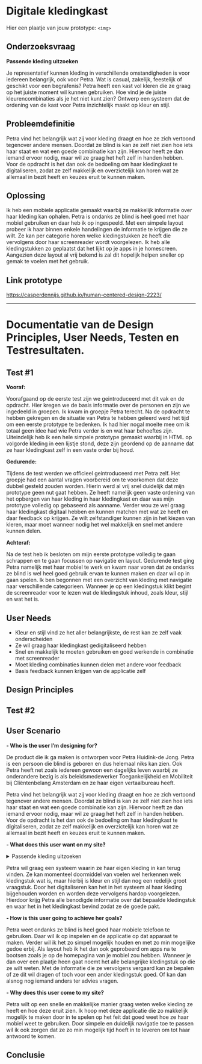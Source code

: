 # Digitale kledingkast

Hier een plaatje van jouw prototype: `<img>`

## Onderzoeksvraag

**Passende kleding uitzoeken**

Je representatief kunnen kleding in verschillende omstandigheden is voor iedereen belangrijk, ook voor Petra. Wat is casual, zakelijk, feestelijk of geschikt voor een begrafenis? Petra heeft een kast vol kleren die ze graag op het juiste moment wil kunnen gebruiken. Hoe vind je de juiste kleurencombinaties als je het niet kunt zien? Ontwerp een systeem dat de ordening van de kast voor Petra inzichtelijk maakt op kleur en stijl.

## Probleemdefinitie

Petra vind het belangrijk wat zij voor kleding draagt en hoe ze zich vertoond tegenover andere mensen. Doordat ze blind is kan ze zelf niet zien hoe iets haar staat en wat een goede combinatie kan zijn. Hiervoor heeft ze dan iemand ervoor nodig, maar wil ze graag het heft zelf in handen hebben. Voor de opdracht is het dan ook de bedoeling om haar kledingkast te digitaliseren, zodat ze zelf makkelijk en overzictelijk kan horen wat ze allemaal in bezit heeft en keuzes eruit te kunnen maken.

## Oplossing

Ik heb een mobiele applicatie gemaakt waarbij ze makkelijk informatie over haar kleding kan ophalen. Petra is ondanks ze blind is heel goed met haar mobiel gebruiken en daar heb ik op ingespeeld. Met een simpele layout probeer ik haar binnen enkele handelingen de informatie te krijgen die ze wilt. Ze kan per categorie horen welke kledingstukken ze heeft die vervolgens door haar screenreader wordt voorgelezen. Ik heb alle kledingstukken zo geplaatst dat het lijkt op je apps in je homescreen. Aangezien deze layout al vrij bekend is zal dit hopelijk helpen sneller op gemak te voelen met het gebruik.

## Link prototype
https://casperdennijs.github.io/human-centered-design-2223/

----

# Documentatie van de Design Principles, User Needs, Testen en Testresultaten.

## Test #1

**Vooraf:**

Voorafgaand op de eerste test zijn we geintroduceerd met dit vak en de opdracht. Hier kregen we de basis informatie over de personen en zijn we ingedeeld in groepen. Ik kwam in groepje Petra terecht. Na de opdracht te hebben gekregen en de situatie van Petra te hebben geleerd werd het tijd om een eerste prototype te bedenken. Ik had hier nogal moeite mee om ik totaal geen idee had wie Petra verder is en wat haar behoeftes zijn. Uiteindelijk heb ik een hele simpele prototype gemaakt waarbij in HTML op volgorde kleding in een lijstje stond, deze zijn geordend op de aanname dat ze haar kledingkast zelf in een vaste order bij houd.

**Gedurende:**

Tijdens de test werden we officieel geintroduceerd met Petra zelf. Het groepje had een aantal vragen voorbereid om te voorkomen dat deze dubbel gesteld zouden worden. Hierin werd al vrij snel duidelijk dat mijn prototype geen nut gaat hebben. Ze heeft namelijk geen vaste ordening van het opbergen van haar kleding in haar kledingkast en daar was mijn prototype volledig op gebaseerd als aanname. Verder wou ze wel graag haar kledingkast digitaal hebben en kunnen matchen met wat ze heeft en daar feedback op krijgen. Ze wilt zelfstandiger kunnen zijn in het kiezen van kleren, maar moet wanneer nodig het wel makkelijk en snel met andere kunnen delen.

**Achteraf:**

Na de test heb ik besloten om mijn eerste prototype volledig te gaan schrappen en te gaan focussen op navigatie en layout. Gedurende test ging Petra namelijk met haar mobiel te werk en kwam naar voren dat ze ondanks ze blind is wel heel goed gebruik ervan te kunnen maken en daar wil op in gaan spelen. Ik ben begonnen met een overzicht van kleding met navigatie naar verschillende categorieen. Wanneer je op een kledingstuk klikt begint de screenreader voor te lezen wat de kledingstuk inhoud, zoals kleur, stijl en wat het is.

## User Needs

- Kleur en stijl vind ze het aller belangrijkste, de rest kan ze zelf vaak onderscheiden
- Ze wil graag haar kledingkast gedigitaliseerd hebben
- Snel en makkelijk te moeten gebruiken en goed werkende in combinatie met screenreader
- Moet kleding combinaties kunnen delen met andere voor feedback
- Basis feedback kunnen krijgen van de applicatie zelf

## Design Principles

## Test #2

## User Scenario

**- Who is the user I’m designing for?**

De product die ik ga maken is ontworpen voor Petra Huidink-de Jong. Petra is een persoon die blind is geboren en dus helemaal niks kan zien. Ook Petra heeft net zoals iedereen gewoon een dagelijks leven waarbij ze onderandere bezig is als beleidsmedewerker Toegankelijkheid en Mobiliteit bij Cliëntenbelang Amsterdam en ze haar eigen vertaalbureau heeft.

Petra vind het belangrijk wat zij voor kleding draagt en hoe ze zich vertoond tegenover andere mensen. Doordat ze blind is kan ze zelf niet zien hoe iets haar staat en wat een goede combinatie kan zijn. Hiervoor heeft ze dan iemand ervoor nodig, maar wil ze graag het heft zelf in handen hebben. Voor de opdracht is het dan ook de bedoeling om haar kledingkast te digitaliseren, zodat ze zelf makkelijk en overzictelijk kan horen wat ze allemaal in bezit heeft en keuzes eruit te kunnen maken.

**- What does this user want on my site?**

<details>
<summary>Passende kleding uitzoeken</summary>
<p>Je representatief kunnen kleding in verschillende omstandigheden is voor iedereen belangrijk, ook voor Petra. Wat is casual, zakelijk, feestelijk of geschikt voor een begrafenis? Petra heeft een kast vol kleren die ze graag op het juiste moment wil kunnen gebruiken. Hoe vind je de juiste kleurencombinaties als je het niet kunt zien? Ontwerp een systeem dat de ordening van de kast voor Petra inzichtelijk maakt op kleur en stijl.</p>
</details>

Petra wil graag een systeem waarin ze haar eigen kleding in kan terug vinden. Ze kan momenteel doormiddel van voelen wel herkennen welk kledingstuk wat is, maar hierbij is kleur en stijl dan nog een redelijk groot vraagstuk. Door het digitaliseren kan het in het systeem al haar kleding bijgehouden worden en worden deze vervolgens hardop voorgelezen. Hierdoor krijg Petra alle benodigde informatie over dat bepaalde kledingstuk en waar het in het kledingkast bevind zodat ze de goede pakt.

**- How is this user going to achieve her goals?**

Petra weet ondanks ze blind is heel goed haar mobiele telefoon te gebruiken. Daar wil ik op inspelen en de applicatie op dat apparaat te maken. Verder wil ik het zo simpel mogelijk houden en met zo min mogelijke gedoe erbij. Als layout heb ik het dan ook geprobeerd om apps na te bootsen zoals je op de homepagina van je mobiel zou hebben. Wanneer je dan over een plaatje heen gaat noemt het alle belangrijke kledingstuk op die ze wilt weten. Met de informatie die ze vervolgens vergaard kan ze bepalen of ze dit wil dragen of toch voor een ander kledingstuk goed. Of kan dan alsnog nog iemand anders ter advies vragen.

**- Why does this user come to my site?**

Petra wilt op een snelle en makkelijke manier graag weten welke kleding ze heeft en hoe deze eruit zien. Ik hoop met deze applicatie die zo makkelijk mogelijk te maken door in te spelen op het feit dat goed weet hoe ze haar mobiel weet te gebruiken. Door simpele en duidelijk navigatie toe te passen wil ik ook zorgen dat ze zo min mogelijk tijd hoeft in te leveren om tot haar antwoord te komen.

## Conclusie